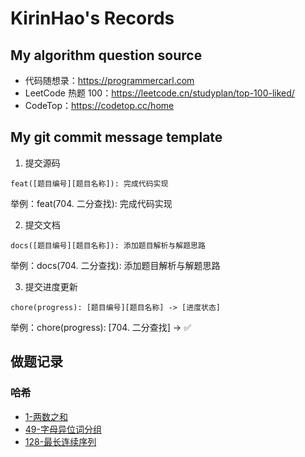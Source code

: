 # KirinHao's Records
## My algorithm question source

- 代码随想录：https://programmercarl.com
- LeetCode 热题 100：https://leetcode.cn/studyplan/top-100-liked/
- CodeTop：https://codetop.cc/home

## My git commit message template

1. 提交源码

```shell
feat([题目编号][题目名称]): 完成代码实现
```

举例：feat(704. 二分查找): 完成代码实现

2. 提交文档

```shell
docs([题目编号][题目名称]): 添加题目解析与解题思路
```

举例：docs(704. 二分查找): 添加题目解析与解题思路

3. 提交进度更新

```
chore(progress): [题目编号][题目名称] -> [进度状态]
```

举例：chore(progress): [704. 二分查找] -> ✅

## 做题记录

### 哈希

* [1-两数之和](https://leetcode.cn/problems/two-sum/description/?envType=study-plan-v2&envId=top-100-liked)
* [49-字母异位词分组](https://leetcode.cn/problems/group-anagrams/description/?envType=study-plan-v2&envId=top-100-liked)
* [128-最长连续序列](https://leetcode.cn/problems/longest-consecutive-sequence/description/?envType=study-plan-v2&envId=top-100-liked)

